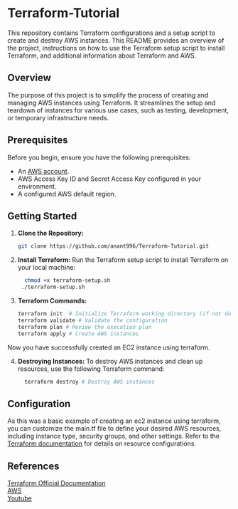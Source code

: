 # Terraform-Tutorial

This repository contains Terraform configurations and a setup script to create and destroy AWS instances. This README provides an overview of the project, instructions on how to use the Terraform setup script to install Terraform, and additional information about Terraform and AWS.

## Overview

The purpose of this project is to simplify the process of creating and managing AWS instances using Terraform. It streamlines the setup and teardown of instances for various use cases, such as testing, development, or temporary infrastructure needs.

## Prerequisites

Before you begin, ensure you have the following prerequisites:

- An [AWS account](https://aws.amazon.com/).
- AWS Access Key ID and Secret Access Key configured in your environment.
- A configured AWS default region.

## Getting Started

1. **Clone the Repository:**

   ```bash
   git clone https://github.com/anant996/Terraform-Tutorial.git

2. **Install Terraform:**
   Run the Terraform setup script to install Terraform on your local machine:<br>
   ```bash
     chmod +x terraform-setup.sh
    ./terraform-setup.sh
   
3. **Terraform Commands:**
   ```bash
   terraform init  # Initialize Terraform working directory (if not done already)
   terraform validate # Validate the configuration
   terraform plan # Review the execution plan
   terraform apply # Create AWS instances

Now you have successfully created an EC2 instance using terraform.

4. **Destroying Instances:**
   To destroy AWS instances and clean up resources, use the following Terraform command:<br>
   ```bash
     terraform destroy # Destroy AWS instances

## Configuration
  As this was a basic example of creating an ec2 instance using terraform, you can customize the main.tf file to define your desired AWS resources, including instance type, security groups, and other settings. Refer to the [Terraform documentation](https://developer.hashicorp.com/terraform/tutorials/aws-get-started) for details on resource configurations.

## References
  [Terraform Official Documentation](https://www.terraform.io/)<br>
  [AWS](https://aws.amazon.com/)<br>
  [Youtube](https://www.youtube.com/watch?v=WCOM5odW0VY)<br>
